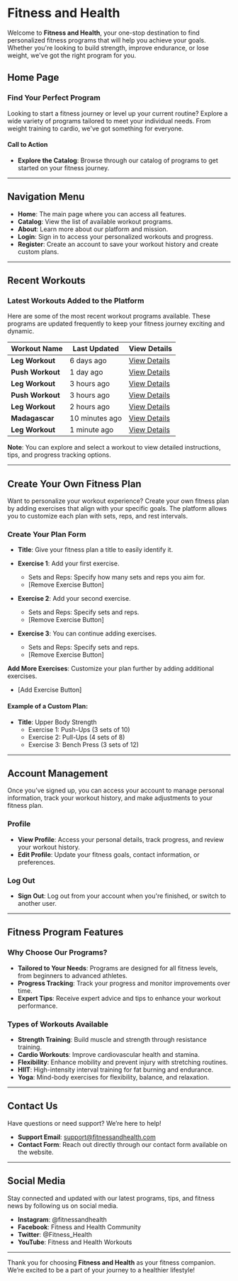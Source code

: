 # Fitness and Health

Welcome to **Fitness and Health**, your one-stop destination to find personalized fitness programs that will help you achieve your goals. Whether you're looking to build strength, improve endurance, or lose weight, we've got the right program for you.

## Home Page

### Find Your Perfect Program
Looking to start a fitness journey or level up your current routine? Explore a wide variety of programs tailored to meet your individual needs. From weight training to cardio, we've got something for everyone.

#### Call to Action
- **Explore the Catalog**: Browse through our catalog of programs to get started on your fitness journey.

---

## Navigation Menu

- **Home**: The main page where you can access all features.
- **Catalog**: View the list of available workout programs.
- **About**: Learn more about our platform and mission.
- **Login**: Sign in to access your personalized workouts and progress.
- **Register**: Create an account to save your workout history and create custom plans.

---

## Recent Workouts

### Latest Workouts Added to the Platform
Here are some of the most recent workout programs available. These programs are updated frequently to keep your fitness journey exciting and dynamic.

| Workout Name   | Last Updated        | View Details      |
|----------------|---------------------|-------------------|
| **Leg Workout** | 6 days ago          | [View Details](#) |
| **Push Workout** | 1 day ago          | [View Details](#) |
| **Leg Workout** | 3 hours ago         | [View Details](#) |
| **Push Workout** | 3 hours ago        | [View Details](#) |
| **Leg Workout** | 2 hours ago         | [View Details](#) |
| **Madagascar**  | 10 minutes ago      | [View Details](#) |
| **Leg Workout** | 1 minute ago        | [View Details](#) |

**Note**: You can explore and select a workout to view detailed instructions, tips, and progress tracking options.

---

## Create Your Own Fitness Plan

Want to personalize your workout experience? Create your own fitness plan by adding exercises that align with your specific goals. The platform allows you to customize each plan with sets, reps, and rest intervals.

### Create Your Plan Form
- **Title**: Give your fitness plan a title to easily identify it.
- **Exercise 1**: Add your first exercise. 
  - Sets and Reps: Specify how many sets and reps you aim for.
  - [Remove Exercise Button]
  
- **Exercise 2**: Add your second exercise.
  - Sets and Reps: Specify sets and reps.
  - [Remove Exercise Button]
  
- **Exercise 3**: You can continue adding exercises.
  - Sets and Reps: Specify sets and reps.
  - [Remove Exercise Button]

**Add More Exercises**: Customize your plan further by adding additional exercises.
- [Add Exercise Button]

#### Example of a Custom Plan:
- **Title**: Upper Body Strength
  - Exercise 1: Push-Ups (3 sets of 10)
  - Exercise 2: Pull-Ups (4 sets of 8)
  - Exercise 3: Bench Press (3 sets of 12)
  
---

## Account Management

Once you’ve signed up, you can access your account to manage personal information, track your workout history, and make adjustments to your fitness plan.

### Profile
- **View Profile**: Access your personal details, track progress, and review your workout history.
- **Edit Profile**: Update your fitness goals, contact information, or preferences.
  
### Log Out
- **Sign Out**: Log out from your account when you're finished, or switch to another user.

---

## Fitness Program Features

### Why Choose Our Programs?
- **Tailored to Your Needs**: Programs are designed for all fitness levels, from beginners to advanced athletes.
- **Progress Tracking**: Track your progress and monitor improvements over time.
- **Expert Tips**: Receive expert advice and tips to enhance your workout performance.
  
### Types of Workouts Available
- **Strength Training**: Build muscle and strength through resistance training.
- **Cardio Workouts**: Improve cardiovascular health and stamina.
- **Flexibility**: Enhance mobility and prevent injury with stretching routines.
- **HIIT**: High-intensity interval training for fat burning and endurance.
- **Yoga**: Mind-body exercises for flexibility, balance, and relaxation.

---

## Contact Us
Have questions or need support? We’re here to help!

- **Support Email**: support@fitnessandhealth.com
- **Contact Form**: Reach out directly through our contact form available on the website.
  
---

## Social Media
Stay connected and updated with our latest programs, tips, and fitness news by following us on social media.

- **Instagram**: @fitnessandhealth
- **Facebook**: Fitness and Health Community
- **Twitter**: @Fitness_Health
- **YouTube**: Fitness and Health Workouts

---

Thank you for choosing **Fitness and Health** as your fitness companion. We’re excited to be a part of your journey to a healthier lifestyle!
